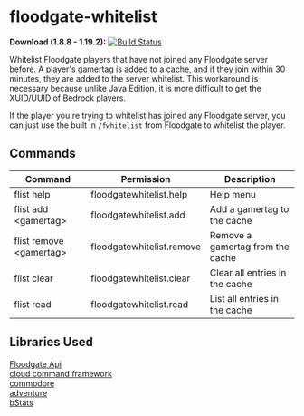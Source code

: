 # floodgate-whitelist
**Download (1.8.8 - 1.19.2):** [![Build Status](https://ci.kejonamc.dev/job/floodgate-whitelist/job/main/badge/icon)](https://ci.kejona.dev/job/floodgate-whitelist/job/main/)   

Whitelist Floodgate players that have not joined any Floodgate server before. A player's gamertag is added to a cache, and if they join within 30 minutes, they are added to the server whitelist. This workaround is necessary because unlike Java Edition, it is more difficult to get the XUID/UUID of Bedrock players.

If the player you're trying to whitelist has joined any Floodgate server, you can just use the built in `/fwhitelist` from Floodgate to whitelist the player.


## Commands

|Command|Permission|Description|
|---|---|---|
|flist help|floodgatewhitelist.help|Help menu|
|flist add \<gamertag>|floodgatewhitelist.add|Add a gamertag to the cache|
|flist remove \<gamertag>|floodgatewhitelist.remove|Remove a gamertag from the cache|
|flist clear|floodgatewhitelist.clear|Clear all entries in the cache|
|flist read|floodgatewhitelist.read|List all entries in the cache|

## Libraries Used
[Floodgate Api](https://github.com/GeyserMC/Floodgate)  
[cloud command framework](https://github.com/Incendo/cloud)  
[commodore](https://github.com/lucko/commodore)  
[adventure](https://github.com/KyoriPowered/adventure)  
[bStats](https://github.com/Bastian/bstats-metrics)  
